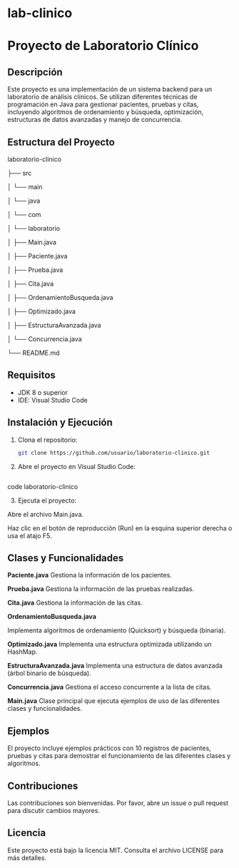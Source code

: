 # lab-clinico

# Proyecto de Laboratorio Clínico

## Descripción
Este proyecto es una implementación de un sistema backend para un laboratorio de análisis clínicos. Se utilizan diferentes técnicas de programación en Java para gestionar pacientes, pruebas y citas, incluyendo algoritmos de ordenamiento y búsqueda, optimización, estructuras de datos avanzadas y manejo de concurrencia.

## Estructura del Proyecto
laboratorio-clinico

├── src

│ └── main

│ └── java

│ └── com

│ └── laboratorio

│ ├── Main.java

│ ├── Paciente.java

│ ├── Prueba.java

│ ├── Cita.java

│ ├── OrdenamientoBusqueda.java

│ ├── Optimizado.java

│ ├── EstructuraAvanzada.java

│ └── Concurrencia.java

└── README.md


## Requisitos
- JDK 8 o superior
- IDE: Visual Studio Code

## Instalación y Ejecución

1. Clona el repositorio:
   ```sh
   git clone https://github.com/usuario/laboratorio-clinico.git

2. Abre el proyecto en Visual Studio Code:

   ```sh
code laboratorio-clinico

3. Ejecuta el proyecto:

  Abre el archivo Main.java.

  Haz clic en el botón de reproducción (Run) en la esquina superior derecha o usa el atajo F5.

## Clases y Funcionalidades
  **Paciente.java**
  Gestiona la información de los pacientes.

  **Prueba.java**
  Gestiona la información de las pruebas realizadas.

  **Cita.java**
  Gestiona la información de las citas.

  **OrdenamientoBusqueda.java**

  Implementa algoritmos de ordenamiento (Quicksort) y búsqueda (binaria).

  **Optimizado.java**
  Implementa una estructura optimizada utilizando un HashMap.

  **EstructuraAvanzada.java**
  Implementa una estructura de datos avanzada (árbol binario de búsqueda).

**Concurrencia.java**
  Gestiona el acceso concurrente a la lista de citas.

**Main.java**
  Clase principal que ejecuta ejemplos de uso de las diferentes clases y funcionalidades.

## Ejemplos

El proyecto incluye ejemplos prácticos con 10 registros de pacientes, pruebas y citas para demostrar el funcionamiento de las diferentes clases y algoritmos.

## Contribuciones

Las contribuciones son bienvenidas. Por favor, abre un issue o pull request para discutir cambios mayores.

## Licencia

Este proyecto está bajo la licencia MIT. Consulta el archivo LICENSE para más detalles.
